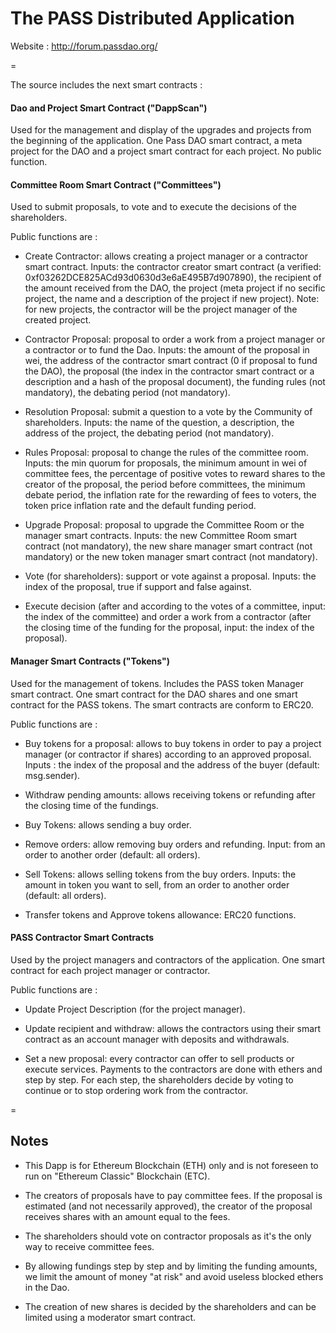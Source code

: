 # The PASS Distributed Application


Website : http://forum.passdao.org/

=

The source includes the next smart contracts :


#### Dao and Project Smart Contract ("DappScan")
Used for the management and display of the upgrades and projects from the beginning of the application. One Pass DAO smart contract, a meta project for the DAO and a project smart contract for each project. No public function.


#### Committee Room Smart Contract ("Committees")
Used to submit proposals, to vote and to execute the decisions of the shareholders.

Public functions are :

- Create Contractor: allows creating a project manager or a contractor smart contract. Inputs: the contractor creator smart contract (a verified: 0xf03262DCE825ACd93d0630d3e6aE495B7d907890), the recipient of the amount received from the DAO, the project (meta project if no secific project, the name and a description of the project if new project). Note: for new projects, the contractor will be the project manager of the created project.

- Contractor Proposal: proposal to order a work from a project manager or a contractor or to fund the Dao. Inputs: the amount of the proposal in wei, the address of the contractor smart contract (0 if proposal to fund the DAO), the proposal (the index in the contractor smart contract or a description and a hash of the proposal document), the funding rules (not mandatory), the debating period (not mandatory).

- Resolution Proposal: submit a question to a vote by the Community of shareholders. Inputs: the name of the question, a description, the address of the project, the debating period (not mandatory). 

- Rules Proposal: proposal to change the rules of the committee room. Inputs: the min quorum for proposals, the minimum amount in wei of committee fees, the percentage of positive votes to reward shares to the creator of the proposal, the period before committees, the minimum debate period, the inflation rate for the rewarding of fees to voters, the token price inflation rate and the default funding period.

- Upgrade Proposal: proposal to upgrade the Committee Room or the manager smart contracts. Inputs: the new Committee Room smart contract (not mandatory), the new share manager smart contract (not mandatory) or the new token manager smart contract (not mandatory).

- Vote (for shareholders): support or vote against a proposal. Inputs: the index of the proposal, true if support and false against.

- Execute decision (after and according to the votes of a committee, input: the index of the committee) and order a work from a contractor (after the closing time of the funding for the proposal, input: the index of the proposal).


#### Manager Smart Contracts ("Tokens")
Used for the management of tokens. Includes the PASS token Manager smart contract. One smart contract for the DAO shares and one smart contract for the PASS tokens. The smart contracts are conform to ERC20.

Public functions are : 

- Buy tokens for a proposal: allows to buy tokens in order to pay a project manager (or contractor if shares) according to an approved proposal. Inputs : the index of the proposal and the address of the buyer (default: msg.sender).

- Withdraw pending amounts: allows receiving tokens or refunding after the closing time of the fundings.

- Buy Tokens: allows sending a buy order.

- Remove orders: allow removing buy orders and refunding. Input: from an order to another order (default: all orders).

- Sell Tokens: allows selling tokens from the buy orders. Inputs: the amount in token you want to sell, from an order to another order (default: all orders).

- Transfer tokens and Approve tokens allowance: ERC20 functions.


#### PASS Contractor Smart Contracts
Used by the project managers and contractors of the application. One smart contract for each project manager or contractor.

Public functions are : 

- Update Project Description (for the project manager).

- Update recipient and withdraw: allows the contractors using their smart contract as an account manager with deposits and withdrawals.

- Set a new proposal: every contractor can offer to sell products or execute services. Payments to the contractors are done with ethers and step by step. For each step, the shareholders decide by voting to continue or to stop ordering work from the contractor.  

=

## Notes

- This Dapp is for Ethereum Blockchain (ETH) only and is not foreseen to run on "Ethereum Classic" Blockchain (ETC).

- The creators of proposals have to pay committee fees. If the proposal is estimated (and not necessarily approved), the creator of the proposal receives shares with an amount equal to the fees.

- The shareholders should vote on contractor proposals as it's the only way to receive committee fees. 

- By allowing fundings step by step and by limiting the funding amounts, we limit the amount of money "at risk" and avoid useless blocked ethers in the Dao.

- The creation of new shares is decided by the shareholders and can be limited using a moderator smart contract. 
